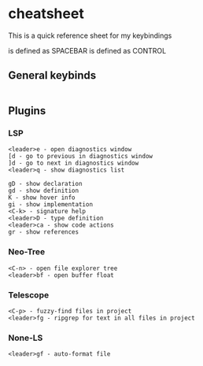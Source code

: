 # cheatsheet
This is a quick reference sheet for my keybindings

<leader> is defined as SPACEBAR
<C> is defined as CONTROL

## General keybinds
```
```

## Plugins
### LSP
```
<leader>e - open diagnostics window
[d - go to previous in diagnostics window
]d - go to next in diagnostics window
<leader>q - show diagnostics list

gD - show declaration
gd - show definition
K - show hover info
gi - show implementation
<C-k> - signature help
<leader>D - type definition
<leader>ca - show code actions
gr - show references
```

### Neo-Tree
```
<C-n> - open file explorer tree
<leader>bf - open buffer float
```

### Telescope
```
<C-p> - fuzzy-find files in project
<leader>fg - ripgrep for text in all files in project
```

### None-LS
```
<leader>gf - auto-format file
```

